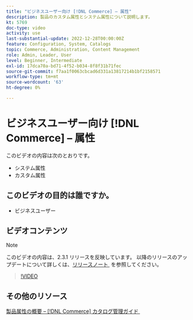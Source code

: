 ```yaml
---
title: "ビジネスユーザー向け [!DNL Commerce] – 属性"
description: 製品のカスタム属性とシステム属性について説明します。
kt: 5769
doc-type: video
activity: use
last-substantial-update: 2022-12-28T00:00:00Z
feature: Configuration, System, Catalogs
topic: Commerce, Administration, Content Management
role: Admin, Leader, User
level: Beginner, Intermediate
exl-id: 17dca70a-bd71-4f52-b034-8f8f31b71fec
source-git-commit: f7aa1f0063cbcad6d331a13817214b1bf2158571
workflow-type: tm+mt
source-wordcount: '63'
ht-degree: 0%

---
```


# ビジネスユーザー向け [!DNL Commerce] – 属性

このビデオの内容は次のとおりです。

- システム属性
- カスタム属性

## このビデオの目的は誰ですか。

- ビジネスユーザー

## ビデオコンテンツ

>[!NOTE]
>
>このビデオの内容は、2.3.1 リリースを反映しています。 以降のリリースのアップデートについて詳しくは、[&#x200B; リリースノート &#x200B;](https://experienceleague.adobe.com/docs/commerce-operations/release/notes/overview.html?lang=ja) を参照してください。

>[!VIDEO](https://video.tv.adobe.com/v/330001?quality=12&learn=on&captions=jpn)

## その他のリソース

[&#x200B; 製品属性の概要 –  [!DNL Commerce]  カタログ管理ガイド &#x200B;](https://experienceleague.adobe.com/docs/commerce-admin/catalog/product-attributes/product-attributes.html?lang=ja)
